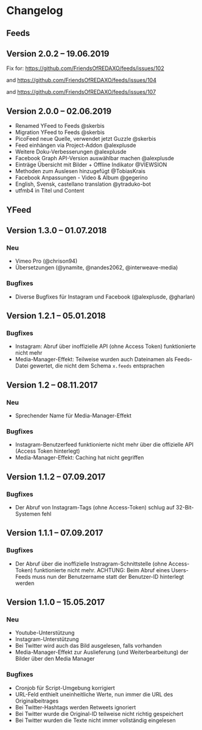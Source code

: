 Changelog
=========

## Feeds

Version 2.0.2 – 19.06.2019
--------------------------
Fix for: https://github.com/FriendsOfREDAXO/feeds/issues/102

and https://github.com/FriendsOfREDAXO/feeds/issues/104

and https://github.com/FriendsOfREDAXO/feeds/issues/107

Version 2.0.0 – 02.06.2019
--------------------------

- Renamed YFeed to Feeds @skerbis 
- Migration YFeed to Feeds @skerbis 
- PicoFeed neue Quelle, verwendet jetzt Guzzle @skerbis  
- Feed einhängen via Project-Addon @alexplusde
- Weitere Doku-Verbesserungen @alexplusde
- Facebook Graph API-Version auswählbar machen @alexplusde   
- Einträge Übersicht mit Bilder + Offline Indikator @VIEWSION 
- Methoden zum Auslesen hinzugefügt @TobiasKrais 
- Facebook Anpassungen - Video & Album @gegerino 
- English, Svensk, castellano translation @ytraduko-bot
- utfmb4 in Titel und Content


## YFeed

Version 1.3.0 – 01.07.2018
--------------------------

### Neu

* Vimeo Pro (@chrison94)
* Übersetzungen (@ynamite, @nandes2062, @interweave-media)

### Bugfixes

* Diverse Bugfixes für Instagram und Facebook (@alexplusde, @gharlan)


Version 1.2.1 – 05.01.2018
--------------------------

### Bugfixes

* Instagram: Abruf über inoffizielle API (ohne Access Token) funktionierte nicht mehr
* Media-Manager-Effekt: Teilweise wurden auch Dateinamen als Feeds-Datei gewertet, die nicht dem Schema `x.feeds` entsprachen


Version 1.2 – 08.11.2017
------------------------

### Neu

* Sprechender Name für Media-Manager-Effekt

### Bugfixes

* Instagram-Benutzerfeed funktionierte nicht mehr über die offizielle API (Access Token hinterlegt)
* Media-Manager-Effekt: Caching hat nicht gegriffen


Version 1.1.2 – 07.09.2017
--------------------------

### Bugfixes

* Der Abruf von Instagram-Tags (ohne Access-Token) schlug auf 32-Bit-Systemen fehl


Version 1.1.1 – 07.09.2017
--------------------------

### Bugfixes

* Der Abruf über die inoffizielle Instragram-Schnittstelle (ohne Access-Token) funktionierte nicht mehr. 
  ACHTUNG: Beim Abruf eines Users-Feeds muss nun der Benutzername statt der Benutzer-ID hinterlegt werden


Version 1.1.0 – 15.05.2017
--------------------------

### Neu

- Youtube-Unterstützung
- Instagram-Unterstützung
- Bei Twitter wird auch das Bild ausgelesen, falls vorhanden
- Media-Manager-Effekt zur Auslieferung (und Weiterbearbeitung) der Bilder über den Media Manager

### Bugfixes

- Cronjob für Script-Umgebung korrigiert
- URL-Feld enthielt uneinheitliche Werte, nun immer die URL des Originalbeitrages
- Bei Twitter-Hashtags werden Retweets ignoriert
- Bei Twitter wurde die Original-ID teilweise nicht richtig gespeichert
- Bei Twitter wurden die Texte nicht immer vollständig eingelesen


